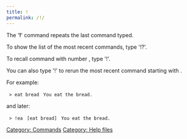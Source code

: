 ```yaml
---
title: !
permalink: /!/
---
```


The '<b>!</b>' command repeats the last command typed.

To show the list of the most recent commands, type '!?'.

To recall command with number <index>, type '!<index>'.

You can also type '!<string>' to rerun the most recent command starting
with <string>.

For example:

` > eat bread`
` You eat the bread.`

and later:

` > !ea`
` [eat bread]`
` You eat the bread.`

[Category: Commands](Category:_Commands "wikilink") [Category: Help
files](Category:_Help_files "wikilink")